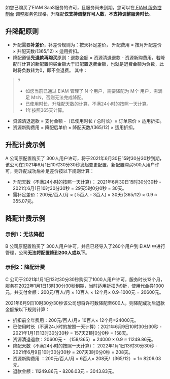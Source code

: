 如您已购买了EIAM SaaS服务的许可，且服务尚未到期，您可以在[ EIAM 服务控制台](https://console.cloud.tencent.com/eiam) 调整服务包规格，升降配**仅支持调整许可人数**，**不支持调整服务时长**。

## 升降配原则
- 升配需要**补差价**，补差价规则为：按天补足差价， 升配费用 = 按月升配差价 × 升配天数/(365/12) × 适用折扣。
- 降配遵循**先退款再购买**原则：退款金额 = 资源清退退款 - 资源新购费用，若降配时计算的新配置购买金额大于旧配置退费金额，也就是退费金额为负数，此时将负数转为0，即不会退费。 其中：
>?
>- 如您当前已通过 EIAM 管理了 N 个用户，需要降配为 M个 用户，需满足 M≥N，否则无法完成降配。
>- 已使用时长、升降配天数的计算，不满24小时的按照一天计算。
>- 1年按照365天计算。
>
 - 资源清退退款 = 支付金额 -（已使用时长 / 总时长）× 订单原价 × 适用折扣。
 -	资源新购费用 = 降配后单价 × 降配天数/(365/12) × 适用折扣。

## 升配计费示例
A 公司原配置购买了 300人用户许可，将于2021年6月30日15时30分30秒到期，该公司在2021年6月1日10时30分30秒发起变更配置，新配置购买500人用户许可，则升配成功后补足差价按以下规则计算：
- 升配天数（不满24小时的按照一天计算）： 2021年6月30日15时30分30秒 - 2021年6月1日10时30分30秒 = 29天5时0分0秒 = 30天。
- 需补足差价：200元/百人/月 × ( 5百人 - 3百人) × 30天/(365/12) × 0.9 ≈ 355.07元。

## 降配计费示例
### 示例1：无法降配
B 公司原配置购买了 300人用户许可，并且已经导入了260个用户到 EIAM 中进行管理，公司**无法将配置降到200人或以下**。

### 示例2：降配计费
C 公司于2021年1月1日13时30分30秒购买了1000人用户许可，服务时长12个月，服务在2022年1月1日13时30分30秒到期，当时适用折扣为9折，使用代金券1000元，共支付金额：200元/百人/月 × 10百人 × 12个月× 0.9-1000元 = 20600元。

2021年6月9日10时30分30秒该公司想将许可数降配至600人，则降配成功后退款金额按以下规则计算：
- 折扣前全年费用：200元/百人/月× 10百人× 12个月=24000元。
- 已使用时长（不满24小时的按照一天计算）：2021年6月9日10时30分30秒 - 2021年1月1日13时30分30秒 = 157天21时0分0秒 = 158天。
- 资源清退退款：20600元 - （158/365）× 24000 × 0.9 ≈ 11249.86元。
- 降配天数（不满24小时的按照一天计算）： 2022年1月1日13时30分30秒 - 2021年6月9日10时30分30秒 = 207天3时0分0秒 = 208天。
- 资源新购费用 ：200元/百人/月 × 6百人× 208天/（365/12）× 1≈ 8206.03元。
- 退款金额：11249.86元 - 8206.03元 = 3043.83元。
